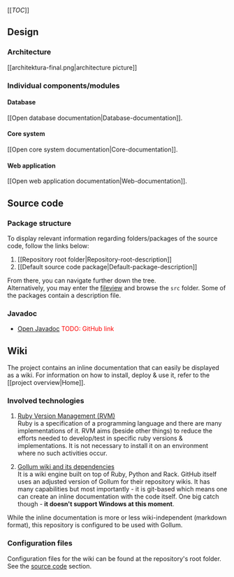 <!-- --- title: Technical documentation -->

[[_TOC_]]




## Design

### Architecture

[[architektura-final.png|architecture picture]]

### Individual components/modules

#### Database<a name="database"></a>

[[Open database documentation|Database-documentation]].

#### Core system<a name="core"></a>

[[Open core system documentation|Core-documentation]].

#### Web application<a name="web"></a>

[[Open web application documentation|Web-documentation]].




## Source code<a name="sourceCode"></a>

### Package structure

To display relevant information regarding folders/packages of the source code, follow the links below:

1. [[Repository root folder|Repository-root-description]]
2. [[Default source code package|Default-package-description]]

From there, you can navigate further down the tree.  
Alternatively, you may enter the [fileview](/fileview) and browse the `src` folder. Some of the packages contain a description file.

### Javadoc<a name="javadoc"/>

* [Open Javadoc](../../javadoc/index.html) <font color="red">TODO: GitHub link</font>




## Wiki

The project contains an inline documentation that can easily be displayed as a wiki. For information on how to install, deploy & use it, refer to the [[project overview|Home]].

### Involved technologies

1. [Ruby Version Management (RVM)](https://rvm.io/)  
	Ruby is a specification of a programming language and there are many implementations of it. RVM aims (beside other things) to reduce the efforts needed to develop/test in specific ruby versions & implementations. It is not necessary to install it on an environment where no such activities occur.

2. [Gollum wiki and its dependencies](https://github.com/gollum/gollum)  
	It is a wiki engine built on top of Ruby, Python and Rack. GitHub itself uses an adjusted version of Gollum for their repository wikis. It has many capabilities but most importantly - it is git-based which means one can create an inline documentation with the code itself. One big catch though - **__it doesn't support Windows at this moment__**.

While the inline documentation is more or less wiki-independent (markdown format), this repository is configured to be used with Gollum.
	
### Configuration files

Configuration files for the wiki can be found at the repository's root folder. See the [source code](#sourceCode) section.

